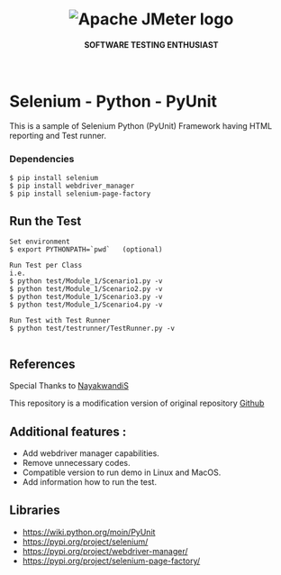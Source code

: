 <h1 align="center"><img src="https://user-images.githubusercontent.com/26521948/72658109-63a1d400-39e7-11ea-9667-c652586b4508.png" alt="Apache JMeter logo" /></h1>
<h4 align="center">SOFTWARE TESTING ENTHUSIAST</h4>
<br>

# Selenium - Python - PyUnit

This is a sample of Selenium Python (PyUnit) Framework having HTML reporting and Test runner. 

### Dependencies
```
$ pip install selenium
$ pip install webdriver_manager
$ pip install selenium-page-factory
```

## Run the Test
```
Set environment
$ export PYTHONPATH=`pwd`   (optional)

Run Test per Class
i.e.
$ python test/Module_1/Scenario1.py -v
$ python test/Module_1/Scenario2.py -v
$ python test/Module_1/Scenario3.py -v
$ python test/Module_1/Scenario4.py -v 	

Run Test with Test Runner
$ python test/testrunner/TestRunner.py -v


```

## References
Special Thanks to [NayakwandiS](https://github.com/NayakwadiS)

This repository is a modification version of original repository [Github](https://github.com/NayakwadiS/Selenium_Python_UnitTest_HTML)

## Additional features :
- Add webdriver manager capabilities.
- Remove unnecessary codes.
- Compatible version to run demo in Linux and MacOS.
- Add information how to run the test.

## Libraries
- https://wiki.python.org/moin/PyUnit
- https://pypi.org/project/selenium/
- https://pypi.org/project/webdriver-manager/
- https://pypi.org/project/selenium-page-factory/
